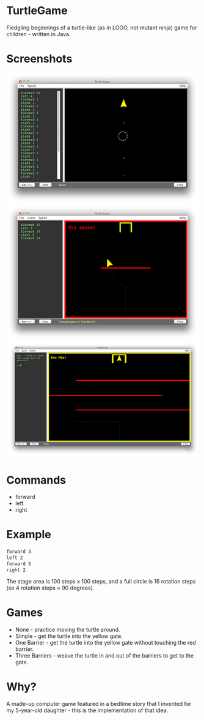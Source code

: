 TurtleGame
==========

Fledgling beginnings of a turtle-like (as in LOGO, not mutant ninja) game for children - written in Java.


Screenshots
===========

![Game: None](TurtleGame-1.png)
![Game: One Barrier](TurtleGame-2.png)
![Game: Three Barriers](TurtleGame-3.png)


Commands
========

* forward <steps>
* left <steps>
* right <steps>

Example
=======

    forward 3
    left 2
    forward 5
    right 2

The stage area is 100 steps x 100 steps, and a full circle is 16 rotation steps (so 4 rotation steps = 90 degrees).


Games
=====
* None - practice moving the turtle around.
* Simple - get the turtle into the yellow gate.
* One Barrier - get the turtle into the yellow gate without touching the red barrier.
* Three Barriers - weave the turtle in and out of the barriers to get to the gate.

Why?
====

A made-up computer game featured in a bedtime story that I invented for my 5-year-old daughter - this is the implementation of that idea.